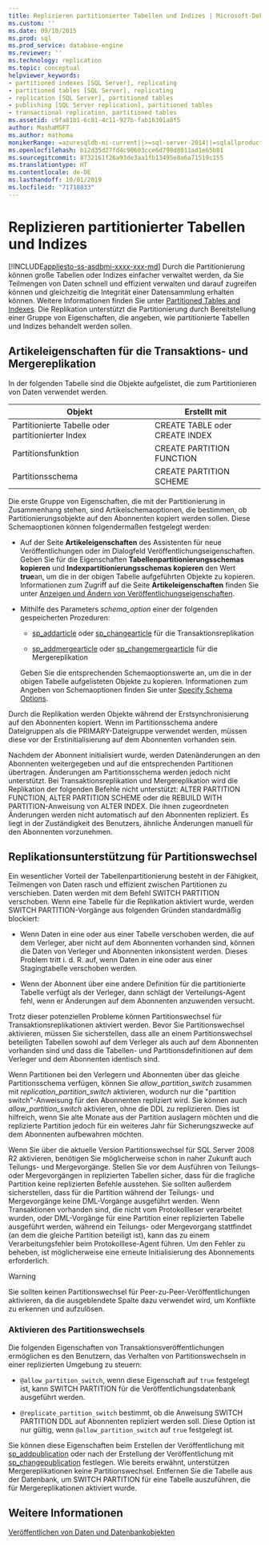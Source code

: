 ```yaml
---
title: Replizieren partitionierter Tabellen und Indizes | Microsoft-Dokumentation
ms.custom: ''
ms.date: 09/10/2015
ms.prod: sql
ms.prod_service: database-engine
ms.reviewer: ''
ms.technology: replication
ms.topic: conceptual
helpviewer_keywords:
- partitioned indexes [SQL Server], replicating
- partitioned tables [SQL Server], replicating
- replication [SQL Server], partitioned tables
- publishing [SQL Server replication], partitioned tables
- transactional replication, partitioned tables
ms.assetid: c9fa81b1-6c81-4c11-927b-fab16301a8f5
author: MashaMSFT
ms.author: mathoma
monikerRange: =azuresqldb-mi-current||>=sql-server-2014||=sqlallproducts-allversions
ms.openlocfilehash: b12d35d27fd4c90603cce6d798d8011ad1e65b81
ms.sourcegitcommit: 8732161f26a93de3aa1fb13495e8a6a71519c155
ms.translationtype: HT
ms.contentlocale: de-DE
ms.lasthandoff: 10/01/2019
ms.locfileid: "71710833"
---
```

# <a name="replicate-partitioned-tables-and-indexes"></a>Replizieren partitionierter Tabellen und Indizes
[!INCLUDE[appliesto-ss-asdbmi-xxxx-xxx-md](../../../includes/appliesto-ss-asdbmi-xxxx-xxx-md.md)]
  Durch die Partitionierung können große Tabellen oder Indizes einfacher verwaltet werden, da Sie Teilmengen von Daten schnell und effizient verwalten und darauf zugreifen können und gleichzeitig die Integrität einer Datensammlung erhalten können. Weitere Informationen finden Sie unter [Partitioned Tables and Indexes](../../../relational-databases/partitions/partitioned-tables-and-indexes.md). Die Replikation unterstützt die Partitionierung durch Bereitstellung einer Gruppe von Eigenschaften, die angeben, wie partitionierte Tabellen und Indizes behandelt werden sollen.  
  
## <a name="article-properties-for-transactional-and-merge-replication"></a>Artikeleigenschaften für die Transaktions- und Mergereplikation  
 In der folgenden Tabelle sind die Objekte aufgelistet, die zum Partitionieren von Daten verwendet werden.  
  
|Objekt|Erstellt mit|  
|------------|----------------------|  
|Partitionierte Tabelle oder partitionierter Index|CREATE TABLE oder CREATE INDEX|  
|Partitionsfunktion|CREATE PARTITION FUNCTION|  
|Partitionsschema|CREATE PARTITION SCHEME|  
  
 Die erste Gruppe von Eigenschaften, die mit der Partitionierung in Zusammenhang stehen, sind Artikelschemaoptionen, die bestimmen, ob Partitionierungsobjekte auf den Abonnenten kopiert werden sollen. Diese Schemaoptionen können folgendermaßen festgelegt werden:  
  
-   Auf der Seite **Artikeleigenschaften** des Assistenten für neue Veröffentlichungen oder im Dialogfeld Veröffentlichungseigenschaften. Geben Sie für die Eigenschaften **Tabellenpartitionierungsschemas kopieren** und **Indexpartitionierungsschemas kopieren** den Wert **true**an, um die in der obigen Tabelle aufgeführten Objekte zu kopieren. Informationen zum Zugriff auf die Seite **Artikeleigenschaften** finden Sie unter [Anzeigen und Ändern von Veröffentlichungseigenschaften](../../../relational-databases/replication/publish/view-and-modify-publication-properties.md).  
  
-   Mithilfe des Parameters *schema_option* einer der folgenden gespeicherten Prozeduren:  
  
    -   [sp_addarticle](../../../relational-databases/system-stored-procedures/sp-addarticle-transact-sql.md) oder [sp_changearticle](../../../relational-databases/system-stored-procedures/sp-changearticle-transact-sql.md) für die Transaktionsreplikation  
  
    -   [sp_addmergearticle](../../../relational-databases/system-stored-procedures/sp-addmergearticle-transact-sql.md) oder [sp_changemergearticle](../../../relational-databases/system-stored-procedures/sp-changemergearticle-transact-sql.md) für die Mergereplikation  
  
     Geben Sie die entsprechenden Schemaoptionswerte an, um die in der obigen Tabelle aufgelisteten Objekte zu kopieren. Informationen zum Angeben von Schemaoptionen finden Sie unter [Specify Schema Options](../../../relational-databases/replication/publish/specify-schema-options.md).  
  
 Durch die Replikation werden Objekte während der Erstsynchronisierung auf den Abonnenten kopiert. Wenn im Partitionsschema andere Dateigruppen als die PRIMARY-Dateigruppe verwendet werden, müssen diese vor der Erstinitialisierung auf dem Abonnenten vorhanden sein.  
  
 Nachdem der Abonnent initialisiert wurde, werden Datenänderungen an den Abonnenten weitergegeben und auf die entsprechenden Partitionen übertragen. Änderungen am Partitionsschema werden jedoch nicht unterstützt. Bei Transaktionsreplikation und Mergereplikation wird die Replikation der folgenden Befehle nicht unterstützt: ALTER PARTITION FUNCTION, ALTER PARTITION SCHEME oder die REBUILD WITH PARTITION-Anweisung von ALTER INDEX. Die ihnen zugeordneten Änderungen werden nicht automatisch auf den Abonnenten repliziert. Es liegt in der Zuständigkeit des Benutzers, ähnliche Änderungen manuell für den Abonnenten vorzunehmen.  
  
## <a name="replication-support-for-partition-switching"></a>Replikationsunterstützung für Partitionswechsel  
 Ein wesentlicher Vorteil der Tabellenpartitionierung besteht in der Fähigkeit, Teilmengen von Daten rasch und effizient zwischen Partitionen zu verschieben. Daten werden mit dem Befehl SWITCH PARTITION verschoben. Wenn eine Tabelle für die Replikation aktiviert wurde, werden SWITCH PARTITION-Vorgänge aus folgenden Gründen standardmäßig blockiert:  
  
-   Wenn Daten in eine oder aus einer Tabelle verschoben werden, die auf dem Verleger, aber nicht auf dem Abonnenten vorhanden sind, können die Daten von Verleger und Abonnenten inkonsistent werden. Dieses Problem tritt i. d. R. auf, wenn Daten in eine oder aus einer Stagingtabelle verschoben werden.  
  
-   Wenn der Abonnent über eine andere Definition für die partitionierte Tabelle verfügt als der Verleger, dann schlägt der Verteilungs-Agent fehl, wenn er Änderungen auf dem Abonnenten anzuwenden versucht.  
  
 Trotz dieser potenziellen Probleme können Partitionswechsel für Transaktionsreplikationen aktiviert werden. Bevor Sie Partitionswechsel aktivieren, müssen Sie sicherstellen, dass alle an einem Partitionswechsel beteiligten Tabellen sowohl auf dem Verleger als auch auf dem Abonnenten vorhanden sind und dass die Tabellen- und Partitionsdefinitionen auf dem Verleger und dem Abonnenten identisch sind.  
  
 Wenn Partitionen bei den Verlegern und Abonnenten über das gleiche Partitionsschema verfügen, können Sie *allow_partition_switch* zusammen mit *replication_partition_switch* aktivieren, wodurch nur die "partition switch"-Anweisung für den Abonnenten repliziert wird. Sie können auch *allow_partition_switch* aktivieren, ohne die DDL zu replizieren. Dies ist hilfreich, wenn Sie alte Monate aus der Partition auslagern möchten und die replizierte Partition jedoch für ein weiteres Jahr für Sicherungszwecke auf dem Abonnenten aufbewahren möchten.  
  
 Wenn Sie über die aktuelle Version Partitionswechsel für SQL Server 2008 R2 aktivieren, benötigen Sie möglicherweise schon in naher Zukunft auch Teilungs- und Mergevorgänge. Stellen Sie vor dem Ausführen von Teilungs- oder Mergevorgängen in replizierten Tabellen sicher, dass für die fragliche Partition keine replizierten Befehle ausstehen. Sie sollten außerdem sicherstellen, dass für die Partition während der Teilungs- und Mergevorgänge keine DML-Vorgänge ausgeführt werden. Wenn Transaktionen vorhanden sind, die nicht vom Protokollleser verarbeitet wurden, oder DML-Vorgänge für eine Partition einer replizierten Tabelle ausgeführt werden, während ein Teilungs- oder Mergevorgang stattfindet (an dem die gleiche Partition beteiligt ist), kann das zu einem Verarbeitungsfehler beim Protokolllese-Agent führen. Um den Fehler zu beheben, ist möglicherweise eine erneute Initialisierung des Abonnements erforderlich.  
  
> [!WARNING]  
>  Sie sollten keinen Partitionswechsel für Peer-zu-Peer-Veröffentlichungen aktivieren, da die ausgeblendete Spalte dazu verwendet wird, um Konflikte zu erkennen und aufzulösen.  
  
### <a name="enabling-partition-switching"></a>Aktivieren des Partitionswechsels  
 Die folgenden Eigenschaften von Transaktionsveröffentlichungen ermöglichen es den Benutzern, das Verhalten von Partitionswechseln in einer replizierten Umgebung zu steuern:  
  
-   `@allow_partition_switch`, wenn diese Eigenschaft auf `true` festgelegt ist, kann SWITCH PARTITION für die Veröffentlichungsdatenbank ausgeführt werden.  
  
-   `@replicate_partition_switch` bestimmt, ob die Anweisung SWITCH PARTITION DDL auf Abonnenten repliziert werden soll. Diese Option ist nur gültig, wenn `@allow_partition_switch` auf `true` festgelegt ist.  
  
 Sie können diese Eigenschaften beim Erstellen der Veröffentlichung mit [sp_addpublication](../../../relational-databases/system-stored-procedures/sp-addpublication-transact-sql.md) oder nach der Erstellung der Veröffentlichung mit [sp_changepublication](../../../relational-databases/system-stored-procedures/sp-changepublication-transact-sql.md) festlegen. Wie bereits erwähnt, unterstützen Mergereplikationen keine Partitionswechsel. Entfernen Sie die Tabelle aus der Datenbank, um SWITCH PARTITION für eine Tabelle auszuführen, die für Mergereplikationen aktiviert wurde.  
  
## <a name="see-also"></a>Weitere Informationen  
 [Veröffentlichen von Daten und Datenbankobjekten](../../../relational-databases/replication/publish/publish-data-and-database-objects.md)  
  
  
